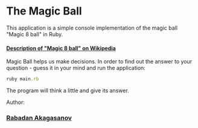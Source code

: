 # The Magic Ball
This application is a simple console implementation of the magic ball "Magic 8 ball" in Ruby.

#### [Description of "Magic 8 ball" on Wikipedia](https://ru.wikipedia.org/wiki/Magic_8_ball)

Magic Ball helps us make decisions.
In order to find out the answer to your question -
guess it in your mind and run the application:

```ruby
ruby main.rb
```

The program will think a little and give its answer.

Author: 
### [Rabadan Akagasanov](http://rabadan.ru)
